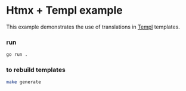 # Htmx + Templ example

This example demonstrates the use of translations in [Templ](https://github.com/a-h/templ) templates.

### run

```sh
go run .
```

### to rebuild templates

```sh
make generate
```

